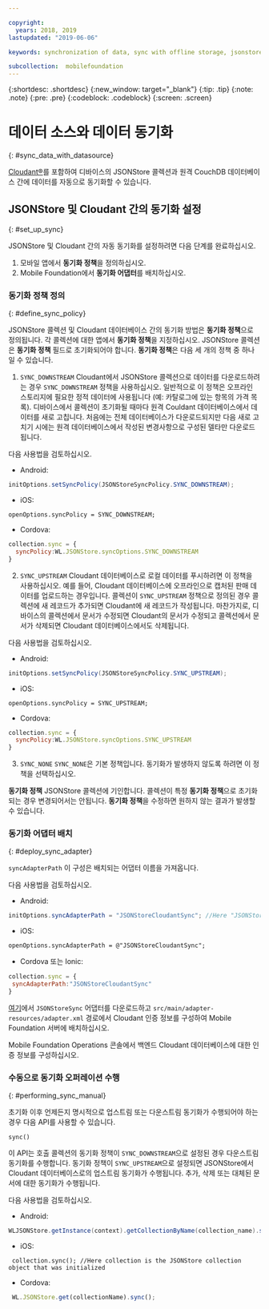 ```yaml
---

copyright:
  years: 2018, 2019
lastupdated: "2019-06-06"

keywords: synchronization of data, sync with offline storage, jsonstore sync

subcollection:  mobilefoundation
---
```


{:shortdesc: .shortdesc}
{:new_window: target="_blank"}
{:tip: .tip}
{:note: .note}
{:pre: .pre}
{:codeblock: .codeblock}
{:screen: .screen}

# 데이터 소스와 데이터 동기화
{: #sync_data_with_datasource}

[Cloudant®](https://www.ibm.com/in-en/marketplace/database-management)를 포함하여 디바이스의 JSONStore 콜렉션과 원격 CouchDB 데이터베이스 간에 데이터를 자동으로 동기화할 수 있습니다.

## JSONStore 및 Cloudant 간의 동기화 설정
{: #set_up_sync}

JSONStore 및 Cloudant 간의 자동 동기화를 설정하려면 다음 단계를 완료하십시오.

1. 모바일 앱에서 **동기화 정책**을 정의하십시오.
2. Mobile Foundation에서 **동기화 어댑터**를 배치하십시오.

### 동기화 정책 정의
{: #define_sync_policy}

JSONStore 콜렉션 및 Cloudant 데이터베이스 간의 동기화 방법은 **동기화 정책**으로 정의됩니다. 각 콜렉션에 대한 앱에서 **동기화 정책**을 지정하십시오.
JSONStore 콜렉션은 **동기화 정책** 필드로 초기화되어야 합니다. **동기화 정책**은 다음 세 개의 정책 중 하나일 수 있습니다.

1. `SYNC_DOWNSTREAM`
   Cloudant에서 JSONStore 콜렉션으로 데이터를 다운로드하려는 경우 `SYNC_DOWNSTREAM` 정책을 사용하십시오. 일반적으로 이 정책은 오프라인 스토리지에 필요한 정적 데이터에 사용됩니다 (예: 카탈로그에 있는 항목의 가격 목록). 디바이스에서 콜렉션이 초기화될 때마다 원격 Couldant 데이터베이스에서 데이터를 새로 고칩니다. 처음에는 전체 데이터베이스가 다운로드되지만 다음 새로 고치기 시에는 원격 데이터베이스에서 작성된 변경사항으로 구성된 델타만 다운로드됩니다.
  
다음 사용법을 검토하십시오.

   * Android:
  
   ```java
  initOptions.setSyncPolicy(JSONStoreSyncPolicy.SYNC_DOWNSTREAM);
   ```

   * iOS: 
  
   ```objc
  openOptions.syncPolicy = SYNC_DOWNSTREAM;
   ```

   * Cordova: 
  
   ```javascript
  collection.sync = {
     syncPolicy:WL.JSONStore.syncOptions.SYNC_DOWNSTREAM
  }
   ```

2. `SYNC_UPSTREAM`
  Cloudant 데이터베이스로 로컬 데이터를 푸시하려면 이 정책을 사용하십시오. 예를 들어, Cloudant 데이터베이스에 오프라인으로 캡처된 판매 데이터를 업로드하는 경우입니다. 콜렉션이 `SYNC_UPSTREAM` 정책으로 정의된 경우 콜렉션에 새 레코드가 추가되면 Cloudant에 새 레코드가 작성됩니다. 마찬가지로, 디바이스의 콜렉션에서 문서가 수정되면 Cloudant의 문서가 수정되고 콜렉션에서 문서가 삭제되면 Cloudant 데이터베이스에서도 삭제됩니다.

다음 사용법을 검토하십시오.

   * Android:
   ```java
  initOptions.setSyncPolicy(JSONStoreSyncPolicy.SYNC_UPSTREAM);
   ```

   * iOS:
   ```objc
  openOptions.syncPolicy = SYNC_UPSTREAM;
   ```

   * Cordova:
   ```javascript
  collection.sync = {
     syncPolicy:WL.JSONStore.syncOptions.SYNC_UPSTREAM
  }
   ```

3. `SYNC_NONE`
  `SYNC_NONE`은 기본 정책입니다. 동기화가 발생하지 않도록 하려면 이 정책을 선택하십시오.

**동기화 정책** JSONStore 콜렉션에 기인합니다. 콜렉션이 특정 **동기화 정책**으로 초기화되는 경우 변경되어서는 안됩니다. **동기화 정책**을 수정하면 원하지 않는 결과가 발생할 수 있습니다.

### 동기화 어댑터 배치
{: #deploy_sync_adapter}

`syncAdapterPath`
이 구성은 배치되는 어댑터 이름을 가져옵니다.

다음 사용법을 검토하십시오.

   * Android:
   ```java
 initOptions.syncAdapterPath = "JSONStoreCloudantSync"; //Here "JSONStoreCloudantSync" is the name of the adapter.
   ```

   * iOS:
   ```objc
  openOptions.syncAdapterPath = @"JSONStoreCloudantSync";
   ```

   * Cordova 또는 Ionic:
   ```javascript
  collection.sync = {
    syncAdapterPath:"JSONStoreCloudantSync"
  }
   ```

[여기](https://github.com/MobileFirst-Platform-Developer-Center/JSONStoreCloudantSync/)에서 `JSONStoreSync` 어댑터를 다운로드하고 `src/main/adapter-resources/adapter.xml` 경로에서 Cloudant 인증 정보를 구성하여 Mobile Foundation 서버에 배치하십시오.

Mobile Foundation Operations 콘솔에서 백엔드 Cloudant 데이터베이스에 대한 인증 정보를 구성하십시오.

### 수동으로 동기화 오퍼레이션 수행
{: #performing_sync_manual}

초기화 이후 언제든지 명시적으로 업스트림 또는 다운스트림 동기화가 수행되어야 하는 경우 다음 API를 사용할 수 있습니다.

`sync()`

이 API는 호출 콜렉션의 동기화 정책이 `SYNC_DOWNSTREAM`으로 설정된 경우 다운스트림 동기화를 수행합니다. 동기화 정책이 `SYNC_UPSTREAM`으로 설정되면 JSONStore에서 Cloudant 데이터베이스로의 업스트림 동기화가 수행됩니다. 추가, 삭제 또는 대체된 문서에 대한 동기화가 수행됩니다.

다음 사용법을 검토하십시오. 

  * Android:
 ```java
 WLJSONStore.getInstance(context).getCollectionByName(collection_name).sync();
 ```

  * iOS:
 ```objc
  collection.sync(); //Here collection is the JSONStore collection object that was initialized
 ```

  * Cordova:
 ```javascript
  WL.JSONStore.get(collectionName).sync();
 ```
